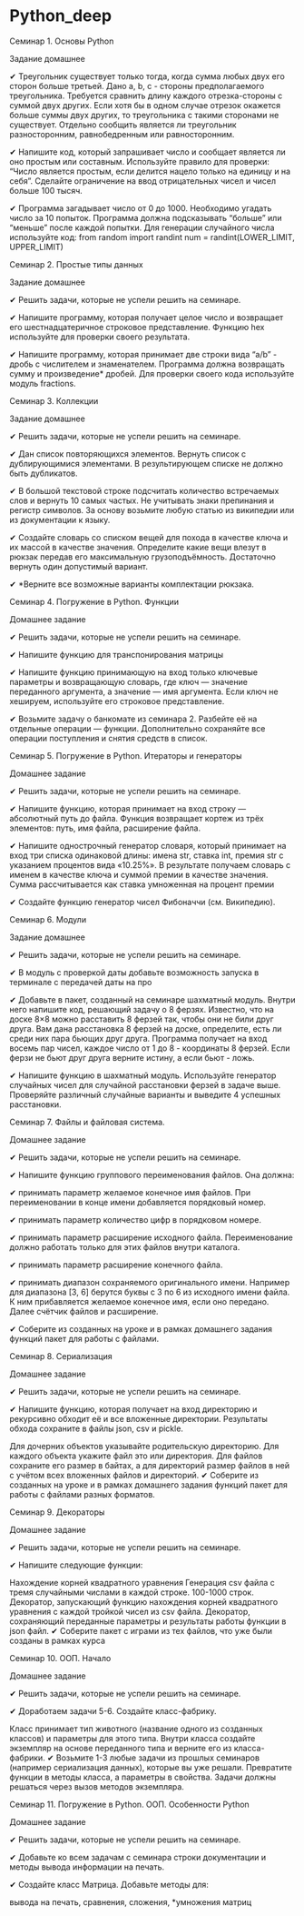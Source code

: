 # Python_deep

Семинар 1. Основы Python

Задание домашнее

✔ Треугольник существует только тогда, когда сумма любых двух его сторон больше третьей. Дано a, b, c - стороны предполагаемого треугольника. Требуется сравнить длину каждого отрезка-стороны с суммой двух других. Если хотя бы в одном случае отрезок окажется больше суммы двух других, то треугольника с такими сторонами не существует. Отдельно сообщить является ли треугольник разносторонним, равнобедренным или равносторонним.

✔ Напишите код, который запрашивает число и сообщает является ли оно простым или составным. Используйте правило для проверки: “Число является простым, если делится нацело только на единицу и на себя”. Сделайте ограничение на ввод отрицательных чисел и чисел больше 100 тысяч.

✔ Программа загадывает число от 0 до 1000. Необходимо угадать число за 10 попыток. Программа должна подсказывать “больше” или “меньше” после каждой попытки. Для генерации случайного числа используйте код: from random import randint num = randint(LOWER_LIMIT, UPPER_LIMIT)

Семинар 2. Простые типы данных

Задание домашнее

✔ Решить задачи, которые не успели решить на семинаре.

✔ Напишите программу, которая получает целое число и возвращает его шестнадцатеричное строковое представление. Функцию hex используйте для проверки своего результата.

✔ Напишите программу, которая принимает две строки вида “a/b” - дробь с числителем и знаменателем. Программа должна возвращать сумму и произведение* дробей. Для проверки своего кода используйте модуль fractions.

Семинар 3. Коллекции

Задание домашнее

✔ Решить задачи, которые не успели решить на семинаре.

✔ Дан список повторяющихся элементов. Вернуть список с дублирующимися элементами. В результирующем списке не должно быть дубликатов.

✔ В большой текстовой строке подсчитать количество встречаемых слов и вернуть 10 самых частых. Не учитывать знаки препинания и регистр символов. За основу возьмите любую статью из википедии или из документации к языку.

✔ Создайте словарь со списком вещей для похода в качестве ключа и их массой в качестве значения. Определите какие вещи влезут в рюкзак передав его максимальную грузоподъёмность. Достаточно вернуть один допустимый вариант.

✔ *Верните все возможные варианты комплектации рюкзака.

Семинар 4. Погружение в Python. Функции

Домашнее задание

✔ Решить задачи, которые не успели решить на семинаре.

✔ Напишите функцию для транспонирования матрицы

✔ Напишите функцию принимающую на вход только ключевые параметры и возвращающую словарь, где ключ — значение переданного аргумента, а значение — имя аргумента. Если ключ не хешируем, используйте его строковое представление.

✔ Возьмите задачу о банкомате из семинара 2. Разбейте её на отдельные операции — функции. Дополнительно сохраняйте все операции поступления и снятия средств в список.

Семинар 5. Погружение в Python. Итераторы и генераторы

Домашнее задание

✔ Решить задачи, которые не успели решить на семинаре.

✔ Напишите функцию, которая принимает на вход строку — абсолютный путь до файла. Функция возвращает кортеж из трёх элементов: путь, имя файла, расширение файла.

✔ Напишите однострочный генератор словаря, который принимает на вход три списка одинаковой длины: имена str, ставка int, премия str с указанием процентов вида «10.25%». В результате получаем словарь с именем в качестве ключа и суммой премии в качестве значения. Сумма рассчитывается как ставка умноженная на процент премии

✔ Создайте функцию генератор чисел Фибоначчи (см. Википедию).

Семинар 6. Модули

Задание домашнее

✔ Решить задачи, которые не успели решить на семинаре.

✔ В модуль с проверкой даты добавьте возможность запуска в терминале с передачей даты на про

✔ Добавьте в пакет, созданный на семинаре шахматный модуль. Внутри него напишите код, решающий задачу о 8 ферзях. Известно, что на доске 8×8 можно расставить 8 ферзей так, чтобы они не били друг друга. Вам дана расстановка 8 ферзей на доске, определите, есть ли среди них пара бьющих друг друга. Программа получает на вход восемь пар чисел, каждое число от 1 до 8 - координаты 8 ферзей. Если ферзи не бьют друг друга верните истину, а если бьют - ложь.

✔ Напишите функцию в шахматный модуль. Используйте генератор случайных чисел для случайной расстановки ферзей в задаче выше. Проверяйте различный случайные варианты и выведите 4 успешных расстановки.

Семинар 7. Файлы и файловая система.

Домашнее задание

✔ Решить задачи, которые не успели решить на семинаре.

✔ Напишите функцию группового переименования файлов. Она должна:

✔ принимать параметр желаемое конечное имя файлов. При переименовании в конце имени добавляется порядковый номер.

✔ принимать параметр количество цифр в порядковом номере.

✔ принимать параметр расширение исходного файла. Переименование должно работать только для этих файлов внутри каталога.

✔ принимать параметр расширение конечного файла.

✔ принимать диапазон сохраняемого оригинального имени. Например для диапазона [3, 6] берутся буквы с 3 по 6 из исходного имени файла. К ним прибавляется желаемое конечное имя, если оно передано. Далее счётчик файлов и расширение.

✔ Соберите из созданных на уроке и в рамках домашнего задания функций пакет для работы с файлами.

Семинар 8. Сериализация

Домашнее задание

✔ Решить задачи, которые не успели решить на семинаре.

✔ Напишите функцию, которая получает на вход директорию и рекурсивно обходит её и все вложенные директории. Результаты обхода сохраните в файлы json, csv и pickle.

Для дочерних объектов указывайте родительскую директорию.
Для каждого объекта укажите файл это или директория.
Для файлов сохраните его размер в байтах, а для директорий размер файлов в ней с учётом всех вложенных файлов и директорий.
✔ Соберите из созданных на уроке и в рамках домашнего задания функций пакет для работы с файлами разных форматов.

Семинар 9. Декораторы

Домашнее задание

✔ Решить задачи, которые не успели решить на семинаре.

✔ Напишите следующие функции:

Нахождение корней квадратного уравнения
Генерация csv файла с тремя случайными числами в каждой строке. 100-1000 строк.
Декоратор, запускающий функцию нахождения корней квадратного уравнения с каждой тройкой чисел из csv файла.
Декоратор, сохраняющий переданные параметры и результаты работы функции в json файл.
✔ Соберите пакет с играми из тех файлов, что уже были созданы в рамках курса

Семинар 10. ООП. Начало

Домашнее задание

✔ Решить задачи, которые не успели решить на семинаре.

✔ Доработаем задачи 5-6. Создайте класс-фабрику.

Класс принимает тип животного (название одного из созданных классов) и параметры для этого типа.
Внутри класса создайте экземпляр на основе переданного типа и верните его из класса-фабрики.
✔ Возьмите 1-3 любые задачи из прошлых семинаров (например сериализация данных), которые вы уже решали. Превратите функции в методы класса, а параметры в свойства. Задачи должны решаться через вызов методов экземпляра.

Семинар 11. Погружение в Python. ООП. Особенности Python

Домашнее задание

✔ Решить задачи, которые не успели решить на семинаре.

✔ Добавьте ко всем задачам с семинара строки документации и методы вывода информации на печать.

✔ Создайте класс Матрица. Добавьте методы для:

вывода на печать,
сравнения,
сложения,
*умножения матриц
